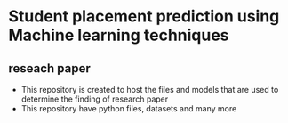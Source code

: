 # Student placement prediction using Machine learning techniques

## reseach paper
- This repository is created to host the files and models that are used to determine the finding of research paper
- This repository have python files, datasets and many more
